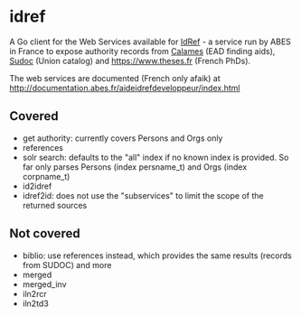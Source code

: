 # idref

A Go client for the Web Services available for [IdRef](https://www.idref.fr) - a service run by ABES in France to expose authority records from [Calames](http://www.calames.abes.fr) (EAD finding aids), [Sudoc](http://www.sudoc.abes.fr) (Union catalog) and https://www.theses.fr (French PhDs).

The web services are documented (French only afaik) at http://documentation.abes.fr/aideidrefdeveloppeur/index.html

## Covered

- get authority: currently covers Persons and Orgs only
- references
- solr search: defaults to the "all" index if no known index is provided. So far only parses Persons (index persname_t) and Orgs (index corpname_t)
- id2idref
- idref2id: does not use the "subservices" to limit the scope of the returned sources

## Not covered

- biblio: use references instead, which provides the same results (records from SUDOC) and more
- merged
- merged_inv
- iln2rcr
- iln2td3
